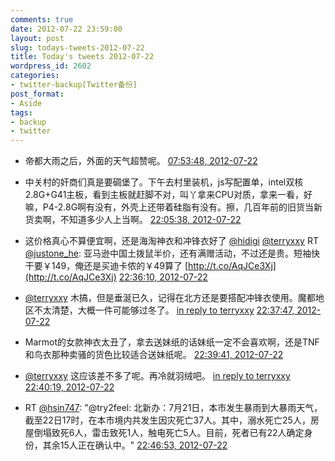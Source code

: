 ```yaml
---
comments: true
date: 2012-07-22 23:59:00
layout: post
slug: todays-tweets-2012-07-22
title: Today's tweets 2012-07-22
wordpress_id: 2602
categories:
- twitter-backup[Twitter备份]
post_format:
- Aside
tags:
- backup
- twitter
---
```





  * 帝都大雨之后，外面的天气超赞呢。 [07:53:48, 2012-07-22](http://twitter.com/gfrog/statuses/226827348270542850)





  * 中关村的奸商们真是要碉堡了。下午去村里装机，js写配置单，intel双核2.8G+G41主板，看到主板就赶脚不对，叫丫拿来CPU对质，拿来一看，好嘛，P4-2.8G啊有没有，外壳上还带着硅脂有没有。擦，几百年前的旧货当新货卖啊，不知道多少人上当啊。 [22:05:38, 2012-07-22](http://twitter.com/gfrog/statuses/227041716383907842)





  * 这价格真心不算便宜啊，还是海淘神衣和冲锋衣好了 [@hidigi](http://twitter.com/hidigi) [@terryxxy](http://twitter.com/terryxxy) RT [@justone_he](http://twitter.com/justone_he): 亚马逊中国土拨鼠半价，还有满赠活动，不过还是贵。短袖快干要￥149，俺还是买迪卡侬的￥49算了 [http://t.co/AqJCe3Xj](http://t.co/AqJCe3Xj) [22:36:10, 2012-07-22](http://twitter.com/gfrog/statuses/227049400118173696)





  * [@terryxxy](http://twitter.com/terryxxy) 木搞，但是垂涎已久，记得在北方还是要搭配冲锋衣使用。魔都地区不太清楚，大概一件可能够过冬了。 [in reply to terryxxy](http://twitter.com/terryxxy/statuses/227049583295987712) [22:37:47, 2012-07-22](http://twitter.com/gfrog/statuses/227049808060350465)





  * Marmot的女款神衣太丑了，拿去送妹纸的话妹纸一定不会喜欢啊，还是TNF和鸟衣那种卖骚的货色比较适合送妹纸呢。 [22:39:41, 2012-07-22](http://twitter.com/gfrog/statuses/227050285258907648)





  * [@terryxxy](http://twitter.com/terryxxy) 这应该差不多了呢。再冷就羽绒吧。 [in reply to terryxxy](http://twitter.com/terryxxy/statuses/227050122339561472) [22:40:19, 2012-07-22](http://twitter.com/gfrog/statuses/227050444449542144)





  * RT [@hsin747](http://twitter.com/hsin747): "@try2feel: 北新办：7月21日，本市发生暴雨到大暴雨天气，截至22日17时，在本市境内共发生因灾死亡37人。其中，溺水死亡25人，房屋倒塌致死6人，雷击致死1人，触电死亡5人。目前，死者已有22人确定身份，其余15人正在确认中。" [22:46:53, 2012-07-22](http://twitter.com/gfrog/statuses/227052098418769920)




